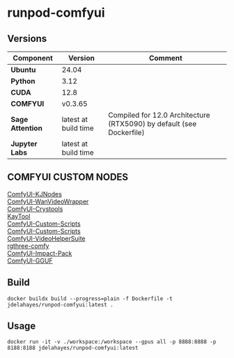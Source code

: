# runpod-comfyui

## Versions

| Component | Version | Comment|
| --- | --- | --- |
| **Ubuntu** | 24.04 ||
| **Python** | 3.12 ||
| **CUDA** | 12.8 ||
| **COMFYUI** | v0.3.65 ||
| **Sage Attention** | latest at build time | Compiled for 12.0 Architecture (RTX5090) by default (see Dockerfile)|
| **Jupyter Labs** | latest at build time ||

## COMFYUI CUSTOM NODES

[ComfyUI-KJNodes](https://github.com/kijai/ComfyUI-KJNodes)  
[ComfyUI-WanVideoWrapper](https://github.com/kijai/ComfyUI-WanVideoWrapper)  
[ComfyUI-Crystools](https://github.com/crystian/ComfyUI-Crystools)  
[KayTool](https://github.com/kk8bit/KayTool)  
[ComfyUI-Custom-Scripts](https://github.com/yolain/ComfyUI-Easy-Use)  
[ComfyUI-Custom-Scripts](https://github.com/pythongosssss/ComfyUI-Custom-Scripts)  
[ComfyUI-VideoHelperSuite](https://github.com/Kosinkadink/ComfyUI-VideoHelperSuite)  
[rgthree-comfy](https://github.com/rgthree/rgthree-comfy)  
[ComfyUI-Impact-Pack](https://github.com/ltdrdata/ComfyUI-Impact-Pack)  
[ComfyUI-GGUF](https://github.com/city96/ComfyUI-GGUF)

## Build

```
docker buildx build --progress=plain -f Dockerfile -t jdelahayes/runpod-comfyui:latest .
```

## Usage

```
docker run -it -v ./workspace:/workspace --gpus all -p 8888:8888 -p 8188:8188 jdelahayes/runpod-comfyui:latest
```